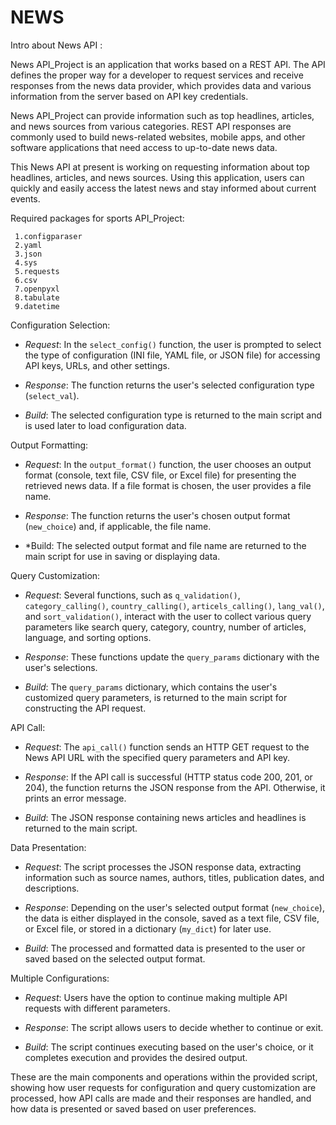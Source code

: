 # NEWS
Intro about News API :

News API_Project is an application that works based on a REST API. The API defines the proper way for a developer to request services and receive responses from the news data provider, which provides data and various information from the server based on API key credentials.

News API_Project can provide information such as top headlines, articles, and news sources from various categories. REST API responses are commonly used to build news-related websites, mobile apps, and other software applications that need access to up-to-date news data.

This News API at present is working on requesting information about top headlines, articles, and news sources. Using this application, users can quickly and easily access the latest news and stay informed about current events.


Required packages for sports API_Project:
       
     1.configparaser
     2.yaml
     3.json
     4.sys
     5.requests
     6.csv
     7.openpyxl
     8.tabulate
     9.datetime
 Configuration Selection:

   - *Request*: In the `select_config()` function, the user is prompted to select the type of configuration (INI file, YAML file, or JSON file) for accessing API keys, URLs, and other settings.
   
   - *Response*: The function returns the user's selected configuration type (`select_val`).

   - *Build*: The selected configuration type is returned to the main script and is used later to load configuration data.

 Output Formatting:

   - *Request*: In the `output_format()` function, the user chooses an output format (console, text file, CSV file, or Excel file) for presenting the retrieved news data. If a file format is chosen, the user provides a file name.

   - *Response*: The function returns the user's chosen output format (`new_choice`) and, if applicable, the file name.

   - *Build: The selected output format and file name are returned to the main script for use in saving or displaying data.

 Query Customization:

   - *Request*: Several functions, such as `q_validation()`, `category_calling()`, `country_calling()`, `articels_calling()`, `lang_val()`, and `sort_validation()`, interact with the user to collect various query parameters like search query, category, country, number of articles, language, and sorting options.

   - *Response*: These functions update the `query_params` dictionary with the user's selections.

   - *Build*: The `query_params` dictionary, which contains the user's customized query parameters, is returned to the main script for constructing the API request.

 API Call:

   - *Request*: The `api_call()` function sends an HTTP GET request to the News API URL with the specified query parameters and API key.

   - *Response*: If the API call is successful (HTTP status code 200, 201, or 204), the function returns the JSON response from the API. Otherwise, it prints an error message.

   - *Build*: The JSON response containing news articles and headlines is returned to the main script.

 Data Presentation:

   - *Request*: The script processes the JSON response data, extracting information such as source names, authors, titles, publication dates, and descriptions.

   - *Response*: Depending on the user's selected output format (`new_choice`), the data is either displayed in the console, saved as a text file, CSV file, or Excel file, or stored in a dictionary (`my_dict`) for later use.

   - *Build*: The processed and formatted data is presented to the user or saved based on the selected output format.

 Multiple Configurations:

   - *Request*: Users have the option to continue making multiple API requests with different parameters.

   - *Response*: The script allows users to decide whether to continue or exit.

   - *Build*: The script continues executing based on the user's choice, or it completes execution and provides the desired output.

These are the main components and operations within the provided script, showing how user requests for configuration and query customization are processed, how API calls are made and their responses are handled, and how data is presented or saved based on user preferences.
